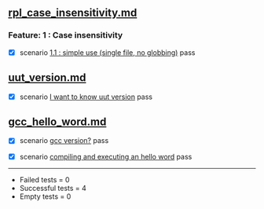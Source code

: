 
## [rpl_case_insensitivity.md](../examples/rpl_case_insensitivity.md)  

  ### Feature: 1 : Case insensitivity  

  - [X] scenario [1.1 : simple use (single file, no globbing)](../examples/rpl_case_insensitivity.md) pass  


## [uut_version.md](../examples/uut_version.md)  

  - [X] scenario [I want to know uut version](../examples/uut_version.md) pass  


## [gcc_hello_word.md](../examples/gcc_hello_word.md)  

  - [X] scenario [gcc version?](../examples/gcc_hello_word.md) pass  

  - [X] scenario [compiling and executing an hello word](../examples/gcc_hello_word.md) pass  


-----------------------
- Failed     tests =  0
- Successful tests =  4
- Empty      tests =  0
